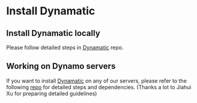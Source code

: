 # Install Dynamatic

## Install Dynamatic locally
Please follow detailed steps in [Dynamatic](https://github.com/EPFL-LAP/dynamatic/tree/main?tab=readme-ov-file#building-from-source) repo.

## Working on Dynamo servers
If you want to install [Dynamatic](https://github.com/EPFL-LAP/dynamatic) on any of our servers, please refer to the following [repo](https://github.com/Jiahui17/dynamatic-scripts/tree/main) for detailed steps and dependencies. (Thanks a lot to Jiahui Xu for preparing detailed guidelines)
